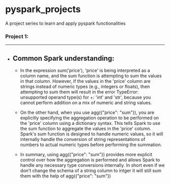 # pyspark_projects
A project series to learn and apply pyspark functionalities

### Project 1:
-------------------------
- Common Spark understanding:
  ---
  - In the expression sum('price'), 'price' is being interpreted as a column name, and the sum function is attempting to sum the values in that column. However, if the values in the 
    'price' column are strings instead of numeric types (e.g., integers or floats), then attempting to sum them will result in the error TypeError: unsupported operand type(s) for +: 
    'int' and 'str', because you cannot perform addition on a mix of numeric and string values.
  - On the other hand, when you use agg({"price": "sum"}), you are explicitly specifying the aggregation operation to be performed on the 'price' column using a dictionary syntax. This 
    tells Spark to use the sum function to aggregate the values in the 'price' column. Spark's sum function is designed to handle numeric values, so it will internally handle the 
    conversion of string representations of numbers to actual numeric types before performing the summation.

  - In summary, using agg({"price": "sum"}) provides more explicit control over how the aggregation is performed and allows Spark to handle any necessary type conversions internally.
    In short even if we don't change the schema of a string column to intger it will still sum them with the help of agg({"price": "sum"})
